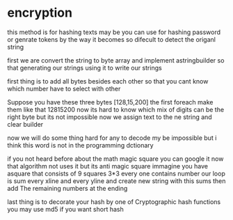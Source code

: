 # encryption

this method is for hashing texts may be you can use for hashing password or genrate tokens by the way  it becomes so difecult to detect the origanl string

first we are convert the string to byte array and implement astringbuilder so that generating our strings using it to write our strings

first thing is to add all bytes besides each other so that you cant know which number have to select with other

Suppose you have these three bytes
[128,15,200]
the first foreach make them like that
12815200 now its hard to know which  mix of digits can be the right byte but its not impossible
now we assign text to the ne string and clear builder

now we will do some thing hard for any to decode  my be impossible but i think this word is not in the programming dctionary

if you not heard before about the math magic square you can google it now that algorithm not uses it but its anti magic square
immagine you have asquare  that consists of 9 squares 3*3 every one contains number
our loop is sum every xline and every yline and create new string with this sums
then add The remaining numbers at the ending

last thing is to decorate your hash by one of Cryptographic hash functions
you may use md5 if you want short hash
